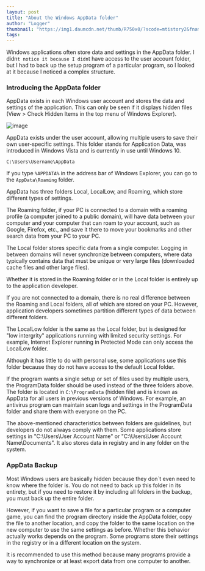 ```yaml
---
layout: post
title: "About the Windows AppData folder"
author: "Logger"
thumbnail: "https://img1.daumcdn.net/thumb/R750x0/?scode=mtistory2&fname=https%3A%2F%2Ft1.daumcdn.net%2Fcfile%2Ftistory%2F992141435A93BEDD30"
tags: 
---
```



Windows applications often store data and settings in the AppData folder. I didn`t notice it because I didn`t have access to the user account folder, but I had to back up the setup program of a particular program, so I looked at it because I noticed a complex structure.

### Introducing the AppData folder

AppData exists in each Windows user account and stores the data and settings of the application. This can only be seen if it displays hidden files (View > Check Hidden Items in the top menu of Windows Explorer).

![image](https://t1.daumcdn.net/cfile/tistory/992141435A93BEDD30)

AppData exists under the user account, allowing multiple users to save their own user-specific settings. This folder stands for Application Data, was introduced in Windows Vista and is currently in use until Windows 10.

`C:\Users\Username\AppData`

If you type `%APPDATA%` in the address bar of Windows Explorer, you can go to the `AppData\Roaming` folder.

AppData has three folders Local, LocalLow, and Roaming, which store different types of settings.

The Roaming folder, if your PC is connected to a domain with a roaming profile (a computer joined to a public domain), will have data between your computer and your computer that can roam to your account, such as Google, Firefox, etc., and save it there to move your bookmarks and other search data from your PC to your PC.

The Local folder stores specific data from a single computer. Logging in between domains will never synchronize between computers, where data typically contains data that must be unique or very large files (downloaded cache files and other large files).

Whether it is stored in the Roaming folder or in the Local folder is entirely up to the application developer.

If you are not connected to a domain, there is no real difference between the Roaming and Local folders, all of which are stored on your PC. However, application developers sometimes partition different types of data between different folders.

The LocalLow folder is the same as the Local folder, but is designed for "low intergrity" applications running with limited security settings. For example, Internet Explorer running in Protected Mode can only access the LocalLow folder.

Although it has little to do with personal use, some applications use this folder because they do not have access to the default Local folder.

If the program wants a single setup or set of files used by multiple users, the ProgramData folder should be used instead of the three folders above. The folder is located in `C:\ProgramData` (hidden file) and is known as AppData for all users in previous versions of Windows. For example, an antivirus program can maintain scan logs and settings in the ProgramData folder and share them with everyone on the PC.

The above-mentioned characteristics between folders are guidelines, but developers do not always comply with them. Some applications store settings in "C:\Users\User Account Name" or "C:\Users\User Account Name\Documents". It also stores data in registry and in any folder on the system.

### AppData Backup

Most Windows users are basically hidden because they don`t even need to know where the folder is. You do not need to back up this folder in its entirety, but if you need to restore it by including all folders in the backup, you must back up the entire folder.

However, if you want to save a file for a particular program or a computer game, you can find the program directory inside the AppData folder, copy the file to another location, and copy the folder to the same location on the new computer to use the same settings as before. Whether this behavior actually works depends on the program. Some programs store their settings in the registry or in a different location on the system.

It is recommended to use this method because many programs provide a way to synchronize or at least export data from one computer to another.